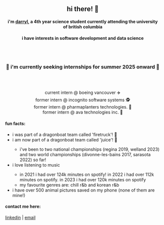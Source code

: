 ### <h2 align="center">hi there! 👋</h2>
<!--
**darrylmaa/darrylmaa** is a ✨ _special_ ✨ repository because its `README.md` (this file) appears on your GitHub profile.

Here are some ideas to get you started:

- 🔭 I’m currently working on ...
- 🌱 I’m currently learning ...
- 👯 I’m looking to collaborate on ...
- 🤔 I’m looking for help with ...
- 💬 Ask me about ...
- 📫 How to reach me: ...
- 😄 Pronouns: ...
- ⚡ Fun fact: ...
-->

<h4 align="center">
i'm <a href="https://darrylmaa.github.io/">darryl</a>, a 4th year science student currently attending the university of british columbia
</h4>
<h4 align="center">
i have interests in software development and data science
</h4>
</br></br>
<h3 align="center">💼 i'm currently seeking internships for summer 2025 onward 💼</h3>
</br></br>
<p align="center">
current intern @ boeing vancouver ✈️</br>
former intern @ incognito software systems 🕵️</br>
former intern @ pharmaplanters technologies. 🐁</br>
former intern @ ava technologies inc. 🌱
</p>

<h4 align="left">fun facts:</h4>
<ul>
<li align="left">i was part of a dragonboat team called 'firetruck'! 🚒</li>
<li align="left">i am now part of a dragonboat team called 'juice'! 🧃</li>
<ul><li align="left">i've been to two national championships (regina 2019, welland 2023) and two world championships (divonne-les-bains 2017, sarasota 2022) so far!</li></ul>
<li align="left">i love listening to music</li>
<ul><li align="left">in 2021 i had over 124k minutes on spotify! in 2022 i had over 112k minutes on spotify. in 2023 i had over 120k minutes on spotify</li>
<li align="left">my favourite genres are: chill r&b and korean r&b</li></ul>
<li align="left">i have over 500 animal pictures saved on my phone (none of them are mine!)</li>
</ul>

<h4 align="left">contact me here:</h4>
<p align="left">
<a href="https://linkedin.com/in/darrylmaa" target="blank">linkedin</a>
|
<a href="mailto: darrylmaa@gmail.com">email</a>
</p>
